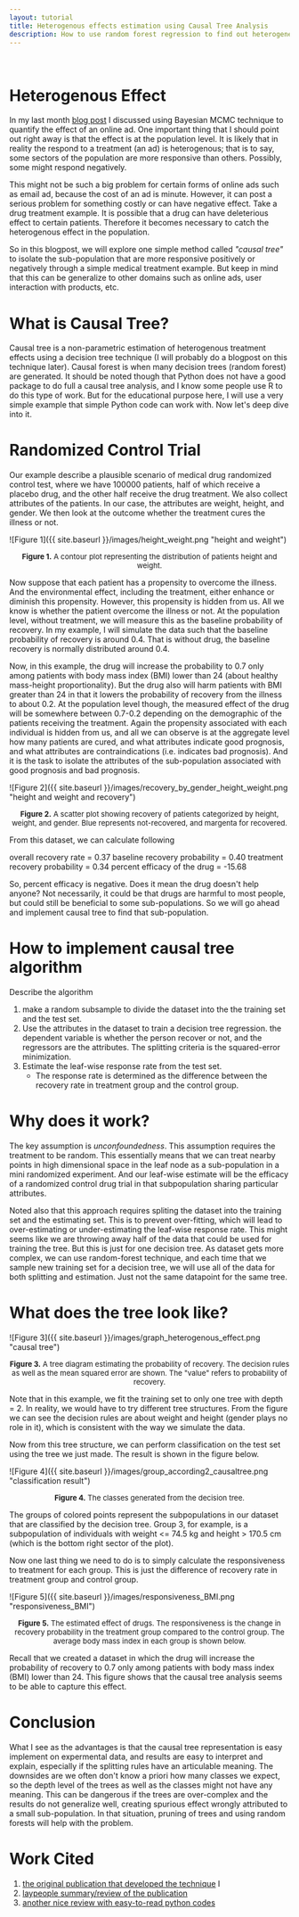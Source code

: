 ```yaml
---
layout: tutorial
title: Heterogenous effects estimation using Causal Tree Analysis
description: How to use random forest regression to find out heterogeneity in data
---
```


<br>

# Heterogenous Effect

In my last month [blog post](https://vincentk1991.github.io/OnlineAdsLiftTest/) I discussed using Bayesian MCMC technique to quantify the effect of an online ad. One important thing that I should point out right away is that the effect is at the population level. It is likely that in reality the respond to a treatment (an ad) is heterogenous; that is to say, some sectors of the population are more responsive than others. Possibly, some might respond negatively.

This might not be such a big problem for certain forms of online ads such as email ad, because the cost of an ad is minute. However, it can post a serious problem for something costly or can have negative effect. Take a drug treatment example. It is possible that a drug can have deleterious effect to certain patients. Therefore it becomes necessary to catch the heterogenous effect in the population. 

So in this blogpost, we will explore one simple method called *"causal tree"* to isolate the sub-population that are more responsive positively or negatively through a simple medical treatment example. But keep in mind that this can be generalize to other domains such as online ads, user interaction with products, etc. 

# What is Causal Tree?

Causal tree is a non-parametric estimation of heterogenous treatment effects using a decision tree technique (I will probably do a blogpost on this technique later). Causal forest is when many decision trees (random forest) are generated. It should be noted though that Python does not have a good package to do full a causal tree analysis, and I know some people use R to do this type of work. But for the educational purpose here, I will use a very simple example that simple Python code can work with. Now let's deep dive into it.


# Randomized Control Trial

Our example describe a plausible scenario of medical drug randomized control test, where we have 100000 patients, half of which receive a placebo drug, and the other half receive the drug treatment. We also collect attributes of the patients. In our case, the attributes are weight, height, and gender. We then look at the outcome whether the treatment cures the illness or not.



![Figure 1]({{ site.baseurl }}/images/height_weight.png "height and weight")
<p align="center">
    <font size="2"><b>Figure 1.</b> A contour plot representing the distribution of patients height and weight. </font>
</p>

Now suppose that each patient has a propensity to overcome the illness. And the environmental effect, including the treatment, either enhance or diminish this propensity. However, this propensity is hidden from us. All we know is whether the patient overcome the illness or not. 
At the population level, without treatment, we will measure this as the baseline probability of recovery. In my example, I will simulate the data such that the baseline probability of recovery is around 0.4. That is without drug, the baseline recovery is normally distributed around 0.4.

Now, in this example, the drug will increase the probability to 0.7 only among patients with body mass index (BMI) lower than 24 (about healthy mass-height proportionality). But the drug also will harm patients with BMI greater than 24 in that it lowers the probability of recovery from the illness to about 0.2. At the population level though, the measured effect of the drug will be somewhere between 0.7-0.2 depending on the demographic of the patients receiving the treatment. Again the propensity associated with each individual is hidden from us, and all we can observe is at the aggregate level how many patients are cured, and what attributes indicate good prognosis, and what attributes are contraindications (i.e. indicates bad prognosis). And it is the task to isolate the attributes of the sub-population associated with good prognosis and bad prognosis.

![Figure 2]({{ site.baseurl }}/images/recovery_by_gender_height_weight.png "height and weight and recovery")
<p align="center">
    <font size="2"><b>Figure 2.</b> A scatter plot showing recovery of patients categorized by height, weight, and gender. Blue represents not-recovered, and margenta for recovered. </font>
</p>

From this dataset, we can calculate following

overall recovery rate = 0.37
baseline recovery probability = 0.40
treatment recovery probability = 0.34
percent efficacy of the drug = -15.68

So, percent efficacy is negative. Does it mean the drug doesn't help anyone? Not necessarily, it could be that drugs are harmful to most people, but could still be beneficial to some sub-populations. So we will go ahead and implement causal tree to find that sub-population.


# How to implement causal tree algorithm

Describe the algorithm

1. make a random subsample to divide the dataset into the the training set and the test set.
2. Use the attributes in the dataset to train a decision tree regression. the dependent variable is whether the person recover or not, and the regressors are the attributes. The splitting criteria is the squared-error minimization.
3. Estimate the leaf-wise response rate from the test set.
    - The response rate is determined as the difference between the recovery rate in treatment group and the control group.

# Why does it work?

The key assumption is *unconfoundedness*. This assumption requires the treatment to be random. This essentially means that we can treat nearby points in high dimensional space in the leaf node as a sub-population in a mini randomized experiment. And our leaf-wise estimate will be the efficacy of a randomized control drug trial in that subpopulation sharing particular attributes.

Noted also that this approach requires spliting the dataset into the training set and the estimating set. This is to prevent over-fitting, which will lead to over-estimating or under-estimating the leaf-wise response rate. This might seems like we are throwing away half of the data that could be used for training the tree. But this is just for one decision tree. As dataset gets more complex, we can use random-forest technique, and each time that we sample new training set for a decision tree, we will use all of the data for both splitting and estimation. Just not the same datapoint for the same tree. 

# What does the tree look like? 

![Figure 3]({{ site.baseurl }}/images/graph_heterogenous_effect.png "causal tree")
<p align="center">
    <font size="2"><b>Figure 3.</b> A tree diagram estimating the probability of recovery. The decision rules as well as the mean squared error are shown. The "value" refers to probability of recovery. </font>
</p>

Note that in this example, we fit the training set to only one tree with depth = 2. In reality, we would have to try different tree structures. From the figure we can see the decision rules are about weight and height (gender plays no role in it), which is consistent with the way we simulate the data.

Now from this tree structure, we can perform classification on the test set using the tree we just made. The result is shown in the figure below. 

![Figure 4]({{ site.baseurl }}/images/group_according2_causaltree.png "classification result")
<p align="center">
    <font size="2"><b>Figure 4.</b> The classes generated from the decision tree. </font>
</p>

The groups of colored points represent the subpopulations in our dataset that are classified by the decision tree. Group 3, for example, is a subpopulation of individuals with weight <= 74.5 kg and height > 170.5 cm (which is the bottom right sector of the plot).

Now one last thing we need to do is to simply calculate the responsiveness to treatment for each group. This is just the difference of recovery rate in treatment group and control group. 


![Figure 5]({{ site.baseurl }}/images/responsiveness_BMI.png "responsiveness_BMI")
<p align="center">
    <font size="2"><b>Figure 5.</b> The estimated effect of drugs. The responsiveness is the change in recovery probability in the treatment group compared to the control group. The average body mass index in each group is shown below. </font>
</p>

Recall that we created a dataset in which the drug will increase the probability of recovery to 0.7 only among patients with body mass index (BMI) lower than 24. This figure shows that the causal tree analysis seems to be able to capture this effect. 


# Conclusion

What I see as the advantages is that the causal tree representation is easy implement on expermental data, and results are easy to interpret and explain, especially if the splitting rules have an articulable meaning. The downsides are we often don't know a priori how many classes we expect, so the depth level of the trees as well as the classes might not have any meaning. This can be dangerous if the trees are over-complex and the results do not generalize well, creating spurious effect wrongly attributed to a small sub-population. In that situation, pruning of trees and using random forests will help with the problem.


# Work Cited
1. [the original publication that developed the technique](https://arxiv.org/abs/1510.04342) I
2. [laypeople summary/review of the publication](https://towardsdatascience.com/estimation-and-inference-of-heterogeneous-treatment-effects-using-random-forests-paper-review-c26fb97c96b7)
3. [another nice review with easy-to-read python codes](http://aeturrell.com/2018/03/28/estimation-heterogeneous-treatment-random-forests/)
